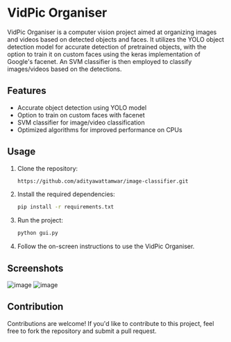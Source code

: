 # VidPic Organiser

VidPic Organiser is a computer vision project aimed at organizing images and videos based on detected objects and faces. It utilizes the YOLO object detection model for accurate detection of pretrained objects, with the option to train it on custom faces using the keras implementation of Google's facenet. An SVM classifier is then employed to classify images/videos based on the detections.

## Features
- Accurate object detection using YOLO model
- Option to train on custom faces with facenet
- SVM classifier for image/video classification
- Optimized algorithms for improved performance on CPUs

## Usage
1. Clone the repository:
   ```bash
   https://github.com/adityawattamwar/image-classifier.git
   ```

2. Install the required dependencies:
   ```bash
   pip install -r requirements.txt
   ```

3. Run the project:
   ```bash
   python gui.py
   ```

4. Follow the on-screen instructions to use the VidPic Organiser.

## Screenshots
![image](https://github.com/Saksham10-11/VidPic-Organizer/assets/119049709/0cc93e7e-0186-4c17-bfd9-ddde1f4af646)
![image](https://github.com/Saksham10-11/VidPic-Organizer/assets/119049709/63ad57c6-ecce-4e7e-a915-8c21220d0681)

## Contribution
Contributions are welcome! If you'd like to contribute to this project, feel free to fork the repository and submit a pull request.
